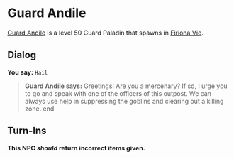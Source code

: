 # Guard Andile



[Guard Andile](/npc/84152) is a level 50 Guard Paladin that spawns in [Firiona Vie](/zone/84).



## Dialog

**You say:** `Hail`



>**Guard Andile says:** Greetings!  Are you a mercenary?  If so, I urge you to go and speak with one of the officers of this outpost.  We can always use help in suppressing the goblins and clearing out a killing zone.
end



## Turn-Ins



**This NPC *should* return incorrect items given.**





